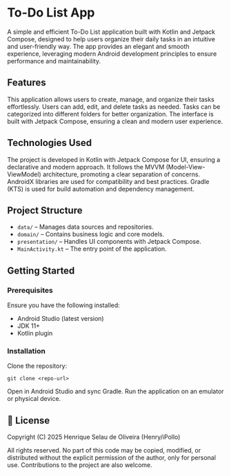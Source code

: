 # To-Do List App

A simple and efficient To-Do List application built with Kotlin and Jetpack Compose, designed to help users organize their daily tasks in an intuitive and user-friendly way. The app provides an elegant and smooth experience, leveraging modern Android development principles to ensure performance and maintainability.

## Features

This application allows users to create, manage, and organize their tasks effortlessly. Users can add, edit, and delete tasks as needed. Tasks can be categorized into different folders for better organization. The interface is built with Jetpack Compose, ensuring a clean and modern user experience.

## Technologies Used

The project is developed in Kotlin with Jetpack Compose for UI, ensuring a declarative and modern approach. It follows the MVVM (Model-View-ViewModel) architecture, promoting a clear separation of concerns. AndroidX libraries are used for compatibility and best practices. Gradle (KTS) is used for build automation and dependency management.

## Project Structure

- `data/`  – Manages data sources and repositories.
- `domain/` – Contains business logic and core models.
- `presentation/` – Handles UI components with Jetpack Compose.
- `MainActivity.kt` – The entry point of the application.

## Getting Started

### Prerequisites

Ensure you have the following installed:

- Android Studio (latest version)
- JDK 11+
- Kotlin plugin

### Installation

Clone the repository:

`
git clone <repo-url>
`

Open in Android Studio and sync Gradle.
Run the application on an emulator or physical device.

## 📄 License

Copyright (C) 2025 Henrique Selau de Oliveira (Henry/iPollo)

All rights reserved. No part of this code may be copied, modified, or distributed without the explicit permission of the author, only for personal use. Contributions to the project are also welcome.
